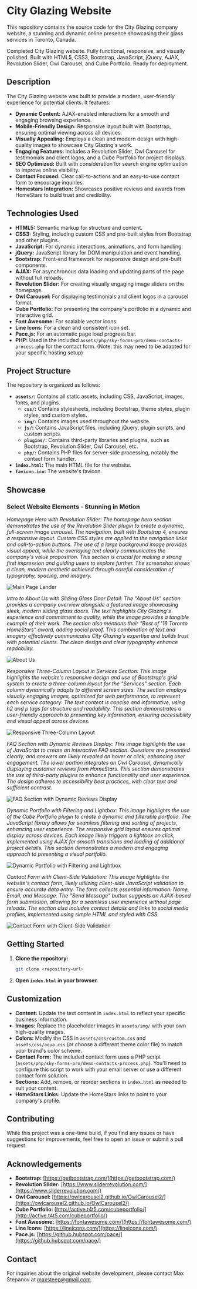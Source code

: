 # City Glazing Website

This repository contains the source code for the City Glazing company website, a stunning and dynamic online presence showcasing their glass services in Toronto, Canada.

Completed City Glazing website. Fully functional, responsive, and visually polished. Built with HTML5, CSS3, Bootstrap, JavaScript, jQuery, AJAX, Revolution Slider, Owl Carousel, and Cube Portfolio. Ready for deployment.

## Description

The City Glazing website was built to provide a modern, user-friendly experience for potential clients. It features:

*   **Dynamic Content:**  AJAX-enabled interactions for a smooth and engaging browsing experience.
*   **Mobile-Friendly Design:** Responsive layout built with Bootstrap, ensuring optimal viewing across all devices.
*   **Visually Appealing:**  Employs a clean and modern design with high-quality images to showcase City Glazing's work.
*   **Engaging Features:** Includes a Revolution Slider, Owl Carousel for testimonials and client logos, and a Cube Portfolio for project displays.
*   **SEO Optimized:** Built with consideration for search engine optimization to improve online visibility.
*   **Contact Focused:**  Clear call-to-actions and an easy-to-use contact form to encourage inquiries.
*   **Homestars Integration:** Showcases positive reviews and awards from HomeStars to build trust and credibility.

## Technologies Used

*   **HTML5:**  Semantic markup for structure and content.
*   **CSS3:**  Styling, including custom CSS and pre-built styles from Bootstrap and other plugins.
*   **JavaScript:**  For dynamic interactions, animations, and form handling.
*   **jQuery:**  JavaScript library for DOM manipulation and event handling.
*   **Bootstrap:**  Front-end framework for responsive design and pre-built components.
*   **AJAX:**  For asynchronous data loading and updating parts of the page without full reloads.
*   **Revolution Slider:**  For creating visually engaging image sliders on the homepage.
*   **Owl Carousel:**  For displaying testimonials and client logos in a carousel format.
*   **Cube Portfolio:**  For presenting the company's portfolio in a dynamic and interactive grid.
*   **Font Awesome:**  For scalable vector icons.
*   **Line Icons:** For a clean and consistent icon set.
*   **Pace.js:**  For an automatic page load progress bar.
*   **PHP:** Used in the included `assets/php/sky-forms-pro/demo-contacts-process.php` for the contact form. (Note: this may need to be adapted for your specific hosting setup)

## Project Structure

The repository is organized as follows:

*   **`assets/`:** Contains all static assets, including CSS, JavaScript, images, fonts, and plugins.
    *   **`css/`:**  Contains stylesheets, including Bootstrap, theme styles, plugin styles, and custom styles.
    *   **`img/`:**  Contains images used throughout the website.
    *   **`js/`:** Contains JavaScript files, including jQuery, plugin scripts, and custom scripts.
    *   **`plugins/`:** Contains third-party libraries and plugins, such as Bootstrap, Revolution Slider, Owl Carousel, etc.
    *   **`php/`:** Contains PHP files for server-side processing, notably the contact form handler.
*   **`index.html`:** The main HTML file for the website.
*   **`favicon.ico`:** The website's favicon.

## Showcase

### Select Website Elements - Stunning in Motion

_Homepage Hero with Revolution Slider: The homepage hero section demonstrates the use of the Revolution Slider plugin to create a dynamic, full-screen image carousel. The navigation, built with Bootstrap 4, ensures a responsive layout. Custom CSS styles are applied to the navigation links and call-to-action buttons. The use of a large background image provides visual appeal, while the overlaying text clearly communicates the company's value proposition. This section is crucial for making a strong first impression and guiding users to explore further. The screenshot shows a clean, modern aesthetic achieved through careful consideration of typography, spacing, and imagery._


![Main Page Lander](readmeAssets/main.png)

_Intro to About Us with Sliding Glass Door Detail: The "About Us" section provides a company overview alongside a featured image showcasing sleek, modern sliding glass doors. The text highlights City Glazing's experience and commitment to quality, while the image provides a tangible example of their work. The section also mentions their "Best of '16 Toronto HomeStars" award, adding social proof. This combination of text and imagery effectively communicates City Glazing's expertise and builds trust with potential clients. The clean design and clear typography enhance readability._

![About Us](readmeAssets/body.png)

_Responsive Three-Column Layout in Services Section: This image highlights the website's responsive design and use of Bootstrap's grid system to create a three-column layout for the "Services" section. Each column dynamically adapts to different screen sizes. The section employs visually engaging images, optimized for web performance, to represent each service category. The text content is concise and informative, using h2 and p tags for structure and readability. This section demonstrates a user-friendly approach to presenting key information, ensuring accessibility and visual appeal across devices._

![Responsive Three-Column Layout](readmeAssets/body2.png)

_FAQ Section with Dynamic Reviews Display: This image highlights the use of JavaScript to create an interactive FAQ section. Questions are presented clearly, and answers are likely revealed on hover or click, enhancing user engagement. The lower portion integrates an Owl Carousel, dynamically displaying customer reviews from HomeStars. This section demonstrates the use of third-party plugins to enhance functionality and user experience. The design adheres to accessibility best practices, with clear text and sufficient contrast._

![FAQ Section with Dynamic Reviews Display](readmeAssets/faq_reviews.png)

_Dynamic Portfolio with Filtering and Lightbox: This image highlights the use of the Cube Portfolio plugin to create a dynamic and filterable portfolio. The JavaScript library allows for seamless filtering and sorting of projects, enhancing user experience. The responsive grid layout ensures optimal display across devices.  Each image likely triggers a lightbox on click, implemented using AJAX for smooth transitions and loading of additional project details. This section demonstrates a modern and engaging approach to presenting a visual portfolio._

![Dynamic Portfolio with Filtering and Lightbox](readmeAssets/dynamic_portfolio.png)

_Contact Form with Client-Side Validation: This image highlights the website's contact form, likely utilizing client-side JavaScript validation to ensure accurate data entry. The form collects essential information: Name, Email, and Message. The "Send Message" button suggests an AJAX-based form submission, allowing for a seamless user experience without page reloads. The section also includes contact details and links to social media profiles, implemented using simple HTML and styled with CSS._

![Contact Form with Client-Side Validation](readmeAssets/contact.png)

## Getting Started

1.  **Clone the repository:**

    ```bash
    git clone <repository-url>
    ```

2.  **Open `index.html` in your browser.**

## Customization

*   **Content:** Update the text content in `index.html` to reflect your specific business information.
*   **Images:** Replace the placeholder images in `assets/img/` with your own high-quality images.
*   **Colors:** Modify the CSS in `assets/css/custom.css` and `assets/css/aqua.css` (or choose a different theme color file) to match your brand's color scheme.
*   **Contact Form:**  The included contact form uses a PHP script (`assets/php/sky-forms-pro/demo-contacts-process.php`). You'll need to configure this script to work with your email server or use a different contact form solution.
*   **Sections:** Add, remove, or reorder sections in `index.html` as needed to suit your content.
*   **HomeStars Links:** Update the HomeStars links to point to your company's profile.

## Contributing

While this project was a one-time build, if you find any issues or have suggestions for improvements, feel free to open an issue or submit a pull request.

## Acknowledgements

*   **Bootstrap:** [https://getbootstrap.com/](https://getbootstrap.com/)
*   **Revolution Slider:** [https://www.sliderrevolution.com/](https://www.sliderrevolution.com/)
*   **Owl Carousel:** [https://owlcarousel2.github.io/OwlCarousel2/](https://owlcarousel2.github.io/OwlCarousel2/)
*   **Cube Portfolio:** [http://active.t4t5.com/cubeportfolio/](http://active.t4t5.com/cubeportfolio/)
*   **Font Awesome:** [https://fontawesome.com/](https://fontawesome.com/)
*   **Line Icons:** [https://lineicons.com/](https://lineicons.com/)
*   **Pace.js:** [https://github.hubspot.com/pace/](https://github.hubspot.com/pace/)

## Contact

For inquiries about the original website development, please contact Max Stepanov at maxsteep@gmail.com.
